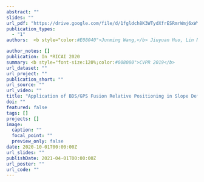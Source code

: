 ```yaml
---
abstract: ""
slides: ""
url_pdf: "https://drive.google.com/file/d/1fgldch8K3WTydXfrESRmrWmj6xWYUuoJ/view?usp=sharing"
publication_types:
  - "1"
authors:  <b style="color:#E08040">Junming Wang,</b> Jiuyuan Huo, Lin Mu, Hamzah Murad Mohammed Al-Neshmi, Tao Ju

author_notes: []
publication: In *RICAI 2020 
summary: <b style="font-size:120%;color:#008080">CVPR 2019</b>
url_dataset: ""
url_project: ""
publication_short: ""
url_source: ""
url_video: ""
title: "Application of BDS/GPS Fusion Relative Positioning in Slope Deformation Monitoring"
doi: ""
featured: false
tags: []
projects: []
image:
  caption: ""
  focal_point: ""
  preview_only: false
date: 2020-10-01T00:00:00Z
url_slides: ""
publishDate: 2021-04-01T00:00:00Z
url_poster: ""
url_code: ""
---
```

